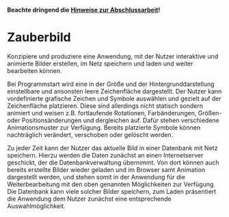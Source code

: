 **Beachte dringend die [Hinweise zur Abschlussarbeit](https://github.com/JirkaDellOro/EIA2-Inverted/wiki/Hinweise-zur-Abschlussarbeit)!**  

# Zauberbild
Konzipiere und produziere eine Anwendung, mit der Nutzer interaktive und animierte Bilder erstellen, im Netz speichern und laden und weiter bearbeiten können.  

Bei Programmstart wird eine in der Größe und der Hintergrunddarstellung einstellbare und ansonsten leere Zeichenfläche dargestellt. Der Nutzer kann vordefinierte grafische Zeichen und Symbole auswählen und gezielt auf der Zeichenfläche platzieren. Diese sind allerdings nicht statisch sondern animiert und weisen z.B. fortlaufende Rotationen, Farbänderungen, Größen- oder Positionsänderungen und dergleichen auf. Dafür stehen verschiedene Animationsmuster zur Verfügung. Bereits platzierte Symbole können nachträglich verändert, verschoben oder gelöscht werden.

Zu jeder Zeit kann der Nutzer das aktuelle Bild in einer Datenbank mit Netz speichern. Hierzu werden die Daten zunächst an einen Internetserver geschickt, der die Datenbankverwaltung übernimmt. Von dort können auch bereits erstellte Bilder wieder geladen und im Browser samt Animation dargestellt werden, und stehen somit in der Anwendung für die Weiterbearbeitung mit den oben genannten Möglichkeiten zur Verfügung. Die Datenbank kann viele solcher Bilder speichern, zum Laden präsentiert die Anwendung dem Nutzer zunächst eine entsprechende Auswahlmöglichkeit.